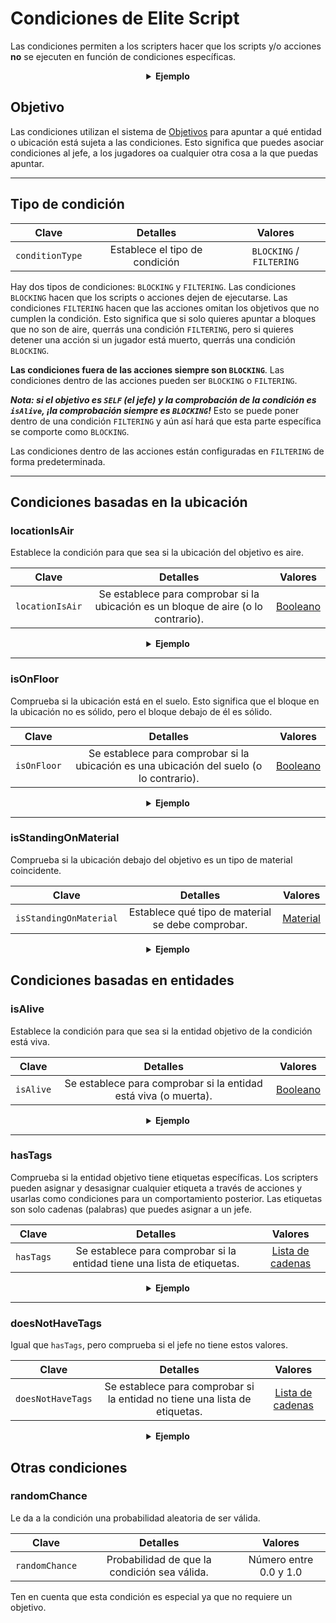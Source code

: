 # Condiciones de Elite Script

Las condiciones permiten a los scripters hacer que los scripts y/o acciones **no** se ejecuten en función de condiciones específicas.

<div align="center">

<details> 

<summary><b>Ejemplo</b></summary>

<div align="left">

```yaml
eliteScript:
  Ejemplo:
    Eventos:
    - EliteMobDamagedByPlayerEvent
    Condiciones:
      isAlive: true
      Target:
        targetType: SELF
    Acciones:
    - action: PLACE_BLOCK
      Target:
        targetType: DIRECT_TARGET
      duration: 20
      material: DIRT
      offset: 0,3,0
      Condiciones:
        locationIsAir: true
        Target:
          targetType: ACTION_TARGET
    Enfriamientos:
      local: 60
      global: 20
```

En este ejemplo, el script `Ejemplo` solo se ejecutará si la élite aún está viva, y solo colocará un bloque de tierra 3 bloques por encima de la ubicación de la élite si ese bloque es un bloque de aire. Las acciones individuales pueden tener condiciones individuales.

</div>

</details>

</div>

## Objetivo

Las condiciones utilizan el sistema de [Objetivos]($language$/elitemobs/elitescript_targets.md) para apuntar a qué entidad o ubicación está sujeta a las condiciones. Esto significa que puedes asociar condiciones al jefe, a los jugadores oa cualquier otra cosa a la que puedas apuntar.

---

## Tipo de condición

| Clave | Detalles | Valores |
| --- | :-: | :-: |
| `conditionType` | Establece el tipo de condición | `BLOCKING` / `FILTERING` |

Hay dos tipos de condiciones: `BLOCKING` y `FILTERING`. Las condiciones `BLOCKING` hacen que los scripts o acciones dejen de ejecutarse. Las condiciones `FILTERING` hacen que las acciones omitan los objetivos que no cumplen la condición. Esto significa que si solo quieres apuntar a bloques que no son de aire, querrás una condición `FILTERING`, pero si quieres detener una acción si un jugador está muerto, querrás una condición `BLOCKING`.

**Las condiciones fuera de las acciones siempre son `BLOCKING`**. Las condiciones dentro de las acciones pueden ser `BLOCKING` o `FILTERING`.

_**Nota: si el objetivo es `SELF` (el jefe) y la comprobación de la condición es `isAlive`, ¡la comprobación siempre es `BLOCKING`!**_ Esto se puede poner dentro de una condición `FILTERING` y aún así hará que esta parte específica se comporte como `BLOCKING`.

Las condiciones dentro de las acciones están configuradas en `FILTERING` de forma predeterminada.

---

## Condiciones basadas en la ubicación

### locationIsAir

Establece la condición para que sea si la ubicación del objetivo es aire.

| Clave | Detalles |       Valores        |
| --- | :-: |:-------------------:|
| `locationIsAir` | Se establece para comprobar si la ubicación es un bloque de aire (o lo contrario). | [Booleano](#booleano) |

<div align="center">

<details> 

<summary><b>Ejemplo</b></summary>

<div align="left">

```yaml
eliteScript:
  Ejemplo:
    Condiciones:
      locationIsAir: true
      Target:
        targetType: SELF
        offset: "0,3,0"
```

Comprueba si la ubicación 2 bloques por encima de donde está parado el jefe es aire.

</div>

</details>

</div>

---

### isOnFloor

Comprueba si la ubicación está en el suelo. Esto significa que el bloque en la ubicación no es sólido, pero el bloque debajo de él es sólido.

| Clave | Detalles | Valores |
| --- | :-: | :-: |
| `isOnFloor` | Se establece para comprobar si la ubicación es una ubicación del suelo (o lo contrario). | [Booleano](#booleano) |

<div align="center">

<details> 

<summary><b>Ejemplo</b></summary>

<div align="left">

```yaml
eliteScript:
  Ejemplo:
    Condiciones:
      isOnFloor: true
      Target:
        targetType: SELF
```

</div>

</details>

</div>

---

### isStandingOnMaterial

Comprueba si la ubicación debajo del objetivo es un tipo de material coincidente.

| Clave |                     Detalles                     |        Valores         |
| --- |:-----------------------------------------------:|:---------------------:|
| `isStandingOnMaterial` | Establece qué tipo de material se debe comprobar. | [Material](#material) |

<div align="center">

<details> 

<summary><b>Ejemplo</b></summary>

<div align="left">

```yaml
eliteScript:
  Ejemplo:
    Condiciones:
      isStandingOnMaterial: BIRCH_WOOD
      Target:
        targetType: SELF
```

Solo se ejecutará si el jefe está parado sobre BIRCH_WOOD.

</div>

</details>

</div>

## Condiciones basadas en entidades

### isAlive

Establece la condición para que sea si la entidad objetivo de la condición está viva.

| Clave | Detalles | Valores |
| --- | :-: | :-: |
| `isAlive` | Se establece para comprobar si la entidad está viva (o muerta). | [Booleano](#booleano) |

<div align="center">

<details> 

<summary><b>Ejemplo</b></summary>

<div align="left">

```yaml
eliteScript:
  Ejemplo:
    Condiciones:
      isAlive: false
      Target:
        targetType: SELF
```

Solo se ejecutará si el jefe está muerto.

</div>

</details>

</div>

---

### hasTags

Comprueba si la entidad objetivo tiene etiquetas específicas. Los scripters pueden asignar y desasignar cualquier etiqueta a través de acciones y usarlas como condiciones para un comportamiento posterior. Las etiquetas son solo cadenas (palabras) que puedes asignar a un jefe.

| Clave | Detalles |           Valores            |
| --- | :-: |:---------------------------:|
| `hasTags` | Se establece para comprobar si la entidad tiene una lista de etiquetas. | [Lista de cadenas](#lista_de_cadenas) |

<div align="center">

<details> 

<summary><b>Ejemplo</b></summary>

<div align="left">

```yaml
eliteScript:
  Ejemplo:
    Condiciones:
      hasTags:
      - isCool
      - hasANiceBeard
      Target:
        targetType: SELF
```

Solo se ejecutará si el jefe tiene las etiquetas "isCool" y "hasANiceBeard".

</div>

</details>

</div>


---

### doesNotHaveTags

Igual que `hasTags`, pero comprueba si el jefe no tiene estos valores.

| Clave | Detalles | Valores |
| --- | :-: | :-: |
| `doesNotHaveTags` | Se establece para comprobar si la entidad no tiene una lista de etiquetas. | [Lista de cadenas](#lista_de_cadenas) |

<div align="center">

<details> 

<summary><b>Ejemplo</b></summary>

<div align="left">

```yaml
eliteScript:
  Ejemplo:
    Condiciones:
      doesNotHaveTags:
      - isStinky
      - isSus
      Target:
        targetType: SELF
```

Solo se ejecutará si el jefe no tiene las etiquetas "isStinky" e "isSus".

</div>

</details>

</div>

## Otras condiciones

### randomChance

Le da a la condición una probabilidad aleatoria de ser válida.

| Clave | Detalles | Valores |
| --- | :-: | :-: |
| `randomChance` | Probabilidad de que la condición sea válida. | Número entre 0.0 y 1.0 |

Ten en cuenta que esta condición es especial ya que no requiere un objetivo.


